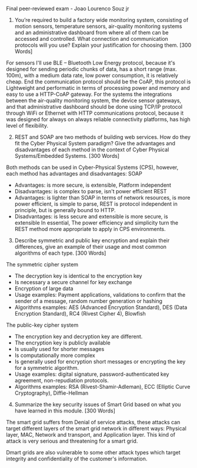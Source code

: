 
Final peer-reviewed exam - Joao Lourenco Souz jr

1. You’re required to build a factory wide monitoring 
system, consisting of motion sensors, temperature 
sensors, air-quality monitoring systems and an 
administrative dashboard from where all of them can be 
accessed and controlled. What connection and 
communication protocols will you use? Explain your 
justification for choosing them. [300 Words]
 

For sensors I'll use BLE – Bluetooth Low Energy protocol, because it's designed for sending periodic chunks of data, has a short range (max. 100m), with a medium data rate, low power consumption, it is relatively cheap. End the communication protocol should be the CoAP, this protocol is Lightweight and performatic in terms of processing power and memory and easy to use a HTTP-CoAP gateway.
For the systems the integrations between the air-quality monitoring system, the  device sensor gateways, and that administrative dashboard should be done using TCP/IP protocol through WiFi or Ethernet with HTTP communications protocol, because it was designed for always on always reliable connectivity platforms,  has high level of flexibility.


2. REST and SOAP are two methods of building web 
services. How do they fit the Cyber Physical System 
paradigm? Give the advantages and disadvantages of each 
method in the context of Cyber Physical Systems/Embedded 
Systems. [300 Words]

Both methods can be used in Cyber-Physical Systems (CPS),
however, each method has advantages and disadvantages:
SOAP
* Advantages: is more secure, is extensible, Platform independent
* Disadvantages: is complex to parse, isn't power efficient
REST
* Advantages: is lighter than SOAP in terms of network resources, is 
more power efficient, is simple to parse, REST is protocol independent in principle, but is generally bound to HTTP.
* Disadvantages: is less secure and extensible
is more secure, is extensible
In essential, The power efficiency and simplicity turn the REST method more appropriate to apply in CPS environments.


3. Describe symmetric and public key encryption and 
explain their differences, give an example of their usage 
and most common algorithms of each type. [300 Words]

The symmetric  cipher system
* The decryption key is identical to the encryption key
* Is necessary a secure channel for key exchange
* Encryption of large data
* Usage examples: Payment applications, validations to confirm that the sender of a message, random number generation or hashing
* Algorithms examples: AES (Advanced Encryption Standard), DES (Data Encryption Standard), RC4 (Rivest Cipher 4), Blowfish

The public-key cipher system
* The encryption key and decryption key are different.
* The encryption key is publicly available
* Is usually used for shorter messages
* Is computationally more complex 
* Is generally used for encryption short messages or encrypting the key for a symmetric algorithm.
* Usage examples: digital signature, password-authenticated key agreement, non-repudiation protocols.
* Algorithms examples: RSA (Rivest-Shamir-Adleman), ECC (Elliptic Curve Cryptography), Diffie-Hellman

4. Summarize the key security issues of Smart Grid based on what you have learned in this module. [300 Words]

The smart grid suffers from Denial of service attacks, these attacks can target different layers of the smart grid network in different ways: Physical layer, MAC, Network and transport, and Application layer. This kind of attack is very serious and threatening for a smart grid.

Dmart grids are also vulnerable to some other attack types
which target integrity and confidentiality of the customer's information.